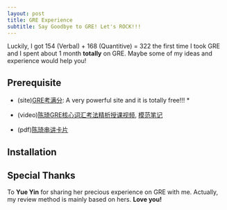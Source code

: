 ```yaml
---
layout: post
title: GRE Experience
subtitle: Say Goodbye to GRE! Let's ROCK!!!
---
```

Luckily, I got 154 (Verbal) + 168 (Quantitive) = 322 the first time I took GRE and I spent about 1 month **totally** on GRE. Maybe some of my ideas and experience would help you!   

## Prerequisite   
* (site)[GRE考满分](https://gre.kmf.com): A very powerful site and it is totally free!!!
        * 
    
* (video)[陈琦GRE核心词汇考法精析授课视频](http://pan.baidu.com/share/link?shareid=1474389679&uk=187904928), [模范笔记](http://pan.baidu.com/share/link?shareid=2977542224&uk=187904928)

* (pdf)[陈琦串讲卡片](http://pan.baidu.com/share/link?shareid=3500678741&uk=187904928)

## Installation

## Special Thanks
To **Yue Yin** for sharing her precious experience on GRE with me. Actually, my review method is mainly based on hers. 
**Love you!**
